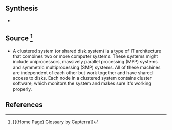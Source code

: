 ## Synthesis
- 
## Source [^1]
- A clustered system (or shared disk system) is a type of IT architecture that combines two or more computer systems. These systems might include uniprocessors, massively parallel processing (MPP) systems and symmetric multiprocessing (SMP) systems. All of these machines are independent of each other but work together and have shared access to disks. Each node in a clustered system contains cluster software, which monitors the system and makes sure it's working properly.
## References

[^1]: [[(Home Page) Glossary by Capterra]]